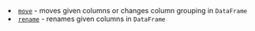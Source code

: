 <?xml version='1.0' encoding='UTF-8'?><topic xsi:noNamespaceSchemaLocation="https://resources.jetbrains.com/stardust/topic.v2.xsd" meta-keywords="" xmlns:xsi="http://www.w3.org/2001/XMLSchema-instance" id="moveRename" title="Move/rename columns" _md-based="true"> <list _o="38" _o-sc="2,0" _o-l="2" _o-e="4,0" _o-tl="-1" _o-s="2,0" _o-cl="0" id="e504902e">
<li _o="38" _o-sc="2,2" _o-l="2" _o-e="3,0" _o-tl="-1" _o-s="2,0" _o-cl="0" id="87a1c625"><a _o="40" _o-sc="2,3" LinkStatus="UNKNOWN" _o-l="2" _o-e="2,19" _o-tl="-1" _o-s="2,2" href="move.md" _o-cl="2" id="20baec2b"><code _o="41" _o-sc="2,4" _o-l="2" _o-e="2,9" _o-tl="-1" _o-s="2,3" _o-cl="3" id="2b528cfb">move</code></a> - moves given columns or changes column grouping in <code _o="110" _o-sc="2,73" _o-l="2" _o-e="2,83" _o-tl="-1" _o-s="2,72" _o-cl="72" id="3a1d5cd9">DataFrame</code></li>
<li _o="123" _o-sc="3,2" _o-l="3" _o-e="4,0" _o-tl="-1" _o-s="3,0" _o-cl="0" id="337f81d7"><a _o="125" _o-sc="3,3" LinkStatus="UNKNOWN" _o-l="3" _o-e="3,23" _o-tl="-1" _o-s="3,2" href="rename.md" _o-cl="2" id="bfb91316"><code _o="126" _o-sc="3,4" _o-l="3" _o-e="3,11" _o-tl="-1" _o-s="3,3" _o-cl="3" id="185c23c0">rename</code></a> - renames given columns in <code _o="174" _o-sc="3,52" _o-l="3" _o-e="3,62" _o-tl="-1" _o-s="3,51" _o-cl="51" id="2aa51d5c">DataFrame</code></li>
</list>
</topic>